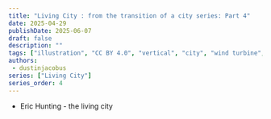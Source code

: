 ```yaml
---
title: "Living City : from the transition of a city series: Part 4"
date: 2025-04-29
publishDate: 2025-06-07
draft: false
description: ""
tags: ["illustration", "CC BY 4.0", "vertical", "city", "wind turbine", "people", "transport"]
authors:
 - dustinjacobus
series: ["Living City"]
series_order: 4
---
```


- Eric Hunting - the living city
